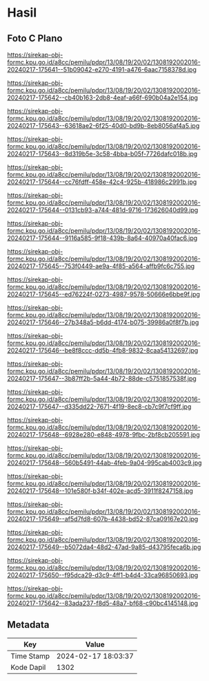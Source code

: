 # Hasil

## Foto C Plano

https://sirekap-obj-formc.kpu.go.id/a8cc/pemilu/pdpr/13/08/19/20/02/1308192002016-20240217-175641--51b09042-e270-4191-a476-6aac7158378d.jpg

https://sirekap-obj-formc.kpu.go.id/a8cc/pemilu/pdpr/13/08/19/20/02/1308192002016-20240217-175642--cb40b163-2db8-4eaf-a66f-690b04a2e154.jpg

https://sirekap-obj-formc.kpu.go.id/a8cc/pemilu/pdpr/13/08/19/20/02/1308192002016-20240217-175643--63618ae2-6f25-40d0-bd9b-8eb8056af4a5.jpg

https://sirekap-obj-formc.kpu.go.id/a8cc/pemilu/pdpr/13/08/19/20/02/1308192002016-20240217-175643--8d319b5e-3c58-4bba-b05f-7726dafc018b.jpg

https://sirekap-obj-formc.kpu.go.id/a8cc/pemilu/pdpr/13/08/19/20/02/1308192002016-20240217-175644--cc76fdff-458e-42c4-925b-418986c2991b.jpg

https://sirekap-obj-formc.kpu.go.id/a8cc/pemilu/pdpr/13/08/19/20/02/1308192002016-20240217-175644--0131cb93-a744-481d-9716-173626040d99.jpg

https://sirekap-obj-formc.kpu.go.id/a8cc/pemilu/pdpr/13/08/19/20/02/1308192002016-20240217-175644--9116a585-9f18-439b-8a64-40970a40fac6.jpg

https://sirekap-obj-formc.kpu.go.id/a8cc/pemilu/pdpr/13/08/19/20/02/1308192002016-20240217-175645--753f0449-ae9a-4f85-a564-affb9fc6c755.jpg

https://sirekap-obj-formc.kpu.go.id/a8cc/pemilu/pdpr/13/08/19/20/02/1308192002016-20240217-175645--ed76224f-0273-4987-9578-50666e6bbe9f.jpg

https://sirekap-obj-formc.kpu.go.id/a8cc/pemilu/pdpr/13/08/19/20/02/1308192002016-20240217-175646--27b348a5-b6dd-4174-b075-39986a0f8f7b.jpg

https://sirekap-obj-formc.kpu.go.id/a8cc/pemilu/pdpr/13/08/19/20/02/1308192002016-20240217-175646--be8f8ccc-dd5b-4fb8-9832-8caa54132697.jpg

https://sirekap-obj-formc.kpu.go.id/a8cc/pemilu/pdpr/13/08/19/20/02/1308192002016-20240217-175647--3b87ff2b-5a44-4b72-88de-c5751857538f.jpg

https://sirekap-obj-formc.kpu.go.id/a8cc/pemilu/pdpr/13/08/19/20/02/1308192002016-20240217-175647--d335dd22-7671-4f19-8ec8-cb7c9f7cf9ff.jpg

https://sirekap-obj-formc.kpu.go.id/a8cc/pemilu/pdpr/13/08/19/20/02/1308192002016-20240217-175648--6928e280-e848-4978-9fbc-2bf8cb205591.jpg

https://sirekap-obj-formc.kpu.go.id/a8cc/pemilu/pdpr/13/08/19/20/02/1308192002016-20240217-175648--560b5491-44ab-4feb-9a04-995cab4003c9.jpg

https://sirekap-obj-formc.kpu.go.id/a8cc/pemilu/pdpr/13/08/19/20/02/1308192002016-20240217-175648--101e580f-b34f-402e-acd5-3911f8247158.jpg

https://sirekap-obj-formc.kpu.go.id/a8cc/pemilu/pdpr/13/08/19/20/02/1308192002016-20240217-175649--af5d7fd8-607b-4438-bd52-87ca09167e20.jpg

https://sirekap-obj-formc.kpu.go.id/a8cc/pemilu/pdpr/13/08/19/20/02/1308192002016-20240217-175649--b5072da4-48d2-47ad-9a85-d43795feca6b.jpg

https://sirekap-obj-formc.kpu.go.id/a8cc/pemilu/pdpr/13/08/19/20/02/1308192002016-20240217-175650--f95dca29-d3c9-4ff1-b4d4-33ca96850693.jpg

https://sirekap-obj-formc.kpu.go.id/a8cc/pemilu/pdpr/13/08/19/20/02/1308192002016-20240217-175642--83ada237-f8d5-48a7-bf68-c90bc4145148.jpg


## Metadata

| Key        | Value               |
| ---------- | ------------------- |
| Time Stamp | 2024-02-17 18:03:37 |
| Kode Dapil | 1302                |



